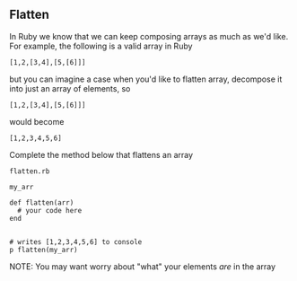 ## Flatten

In Ruby we know that we can keep composing arrays as much as we'd like. For example, the following is a valid array in Ruby

```
[1,2,[3,4],[5,[6]]]
```

but you can imagine a case when you'd like to flatten array, decompose it into just an array of elements, so

```
[1,2,[3,4],[5,[6]]]
```

would become

```
[1,2,3,4,5,6]
```


Complete the method below that flattens an array

`flatten.rb`

```
my_arr

def flatten(arr)
  # your code here
end


# writes [1,2,3,4,5,6] to console
p flatten(my_arr)

```
NOTE: You may want worry about "what" your elements *are* in the array